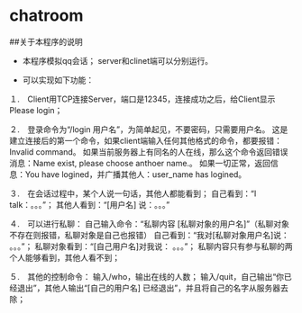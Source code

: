 chatroom
========
##关于本程序的说明

* 本程序模拟qq会话；
server和clinet端可以分别运行。

* 可以实现如下功能：

１.　Client用TCP连接Server，端口是12345，连接成功之后，给Client显示Please login；

２.　登录命令为“/login 用户名”，为简单起见，不要密码，只需要用户名。
这是建立连接后的第一个命令，如果client端输入任何其他格式的命令，都要报错：Invalid command。
如果当前服务器上有同名的人在线，那么这个命令返回错误消息：Name exist, please choose anthoer name.。
如果一切正常，返回信息：You have logined，并广播其他人：user_name has logined。

３.　在会话过程中，某个人说一句话，其他人都能看到；
自己看到：“I talk：。。。”；
其他人看到：“[用户名] 说：。。。”

４.　可以进行私聊：
自己输入命令：“私聊内容  [私聊对象的用户名]”（私聊对象不存在则报错，私聊对象是自己也报错）
自己看到：“我对[私聊对象用户名]说： 。。。”；
私聊对象看到：“[自己用户名]对我说： 。。。”；
私聊内容只有参与私聊的两个人能够看到，其他人看不到；

５.　其他的控制命令：
输入/who，输出在线的人数；
输入/quit，自己输出“你已经退出”，其他人输出“[自己的用户名] 已经退出”，并且将自己的名字从服务器去除；
